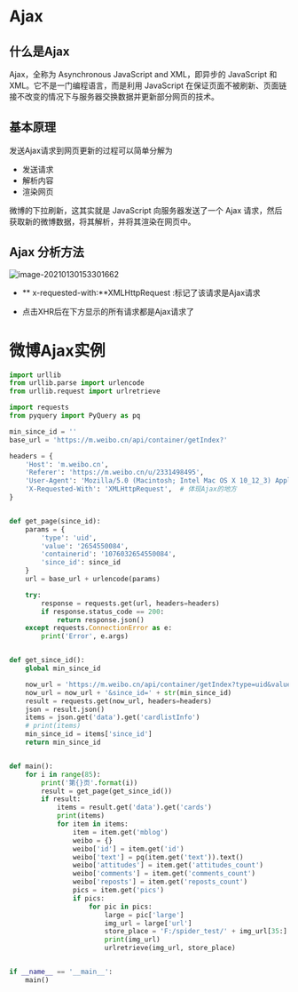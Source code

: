 #  Ajax

## 什么是Ajax

Ajax，全称为 Asynchronous JavaScript and XML，即异步的 JavaScript 和 XML。它不是一门编程语言，而是利用 JavaScript 在保证页面不被刷新、页面链接不改变的情况下与服务器交换数据并更新部分网页的技术。

## 基本原理

发送Ajax请求到网页更新的过程可以简单分解为 

- 发送请求
- 解析内容
- 渲染网页

微博的下拉刷新，这其实就是 JavaScript 向服务器发送了一个 Ajax 请求，然后获取新的微博数据，将其解析，并将其渲染在网页中。

## Ajax 分析方法

![image-20210130153301662](https://gitee.com/Pikapika-sk/study-note/raw/master/img/image-20210130153301662.png)

- ** x-requested-with:**XMLHttpRequest :标记了该请求是Ajax请求

- 点击XHR后在下方显示的所有请求都是Ajax请求了



# 微博Ajax实例

```python
import urllib
from urllib.parse import urlencode
from urllib.request import urlretrieve

import requests
from pyquery import PyQuery as pq

min_since_id = ''
base_url = 'https://m.weibo.cn/api/container/getIndex?'

headers = {
    'Host': 'm.weibo.cn',
    'Referer': 'https://m.weibo.cn/u/2331498495',
    'User-Agent': 'Mozilla/5.0 (Macintosh; Intel Mac OS X 10_12_3) AppleWebKit/537.36 (KHTML, like Gecko) Chrome/58.0.3029.110 Safari/537.36',
    'X-Requested-With': 'XMLHttpRequest',  # 体现Ajax的地方
}


def get_page(since_id):
    params = {
        'type': 'uid',
        'value': '2654550084',
        'containerid': '1076032654550084',
        'since_id': since_id
    }
    url = base_url + urlencode(params)

    try:
        response = requests.get(url, headers=headers)
        if response.status_code == 200:
            return response.json()
    except requests.ConnectionError as e:
        print('Error', e.args)


def get_since_id():
    global min_since_id

    now_url = 'https://m.weibo.cn/api/container/getIndex?type=uid&value=2654550084&containerid=1076032654550084'
    now_url = now_url + '&since_id=' + str(min_since_id)
    result = requests.get(now_url, headers=headers)
    json = result.json()
    items = json.get('data').get('cardlistInfo')
    # print(items)
    min_since_id = items['since_id']
    return min_since_id


def main():
    for i in range(85):
        print('第{}页'.format(i))
        result = get_page(get_since_id())
        if result:
            items = result.get('data').get('cards')
            print(items)
            for item in items:
                item = item.get('mblog')
                weibo = {}
                weibo['id'] = item.get('id')
                weibo['text'] = pq(item.get('text')).text()
                weibo['attitudes'] = item.get('attitudes_count')
                weibo['comments'] = item.get('comments_count')
                weibo['reposts'] = item.get('reposts_count')
                pics = item.get('pics')
                if pics:
                    for pic in pics:
                        large = pic['large']
                        img_url = large['url']
                        store_place = 'F:/spider_test/' + img_url[35:]
                        print(img_url)
                        urlretrieve(img_url, store_place)


if __name__ == '__main__':
    main()
```

